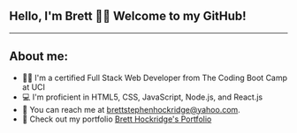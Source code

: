 ## Hello, I'm Brett 🙋‍♂️ Welcome to my GitHub!
---
## About me:

- 👨‍💻 I'm a certified Full Stack Web Developer from The Coding Boot Camp at UCI
- 💻 I'm proficient in HTML5, CSS, JavaScript, Node.js, and React.js  
- 📧 You can reach me at <brettstephenhockridge@yahoo.com>.
- 👀 Check out my portfolio [Brett Hockridge's Portfolio](https://brobrett.github.io/ReactPortfolio/)
